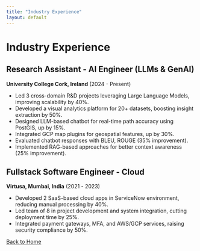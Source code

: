 ```yaml
---
title: "Industry Experience"
layout: default
---
```


# Industry Experience

## Research Assistant - AI Engineer (LLMs & GenAI)
**University College Cork, Ireland** (2024 - Present)
- Led 3 cross-domain R&D projects leveraging Large Language Models, improving scalability by 40%.
- Developed a visual analytics platform for 20+ datasets, boosting insight extraction by 50%.
- Designed LLM-based chatbot for real-time path accuracy using PostGIS, up by 15%.
- Integrated GCP map plugins for geospatial features, up by 30%.
- Evaluated chatbot responses with BLEU, ROUGE (35% improvement).
- Implemented RAG-based approaches for better context awareness (25% improvement).

## Fullstack Software Engineer - Cloud
**Virtusa, Mumbai, India** (2021 - 2023)
- Developed 2 SaaS-based cloud apps in ServiceNow environment, reducing manual processing by 40%.
- Led team of 8 in project development and system integration, cutting deployment time by 25%.
- Integrated payment gateways, MFA, and AWS/GCP services, raising security compliance by 50%.

[Back to Home](index.md)
